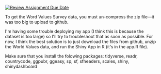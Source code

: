 [![Review Assignment Due Date](https://classroom.github.com/assets/deadline-readme-button-24ddc0f5d75046c5622901739e7c5dd533143b0c8e959d652212380cedb1ea36.svg)](https://classroom.github.com/a/J2m5ZDAc)

To get the Word Values Survey data, you must un-compress the zip file—it was too big to upload to github.

I'm having some trouble deploying my app (I think this is because the dataset is too large) so I'll try to troubleshoot that as soon as possible. For now, I think the best solution is to just download the files from github, unzip the World Values data, and run the Shiny App in R (it's in the app.R file).

Make sure that you install the folowing packages: tidyverse, readr, countrycode, ggpubr, ggeasy, sp, sf, sfheaders, scales, shiny, shinydashboard